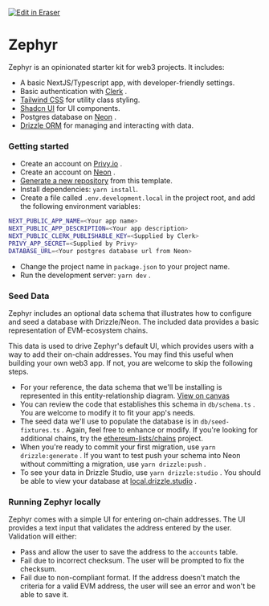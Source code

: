 <p><a target="_blank" href="https://app.eraser.io/workspace/oRI3IcQibkaiElPYiQDX" id="edit-in-eraser-github-link"><img alt="Edit in Eraser" src="https://firebasestorage.googleapis.com/v0/b/second-petal-295822.appspot.com/o/images%2Fgithub%2FOpen%20in%20Eraser.svg?alt=media&amp;token=968381c8-a7e7-472a-8ed6-4a6626da5501"></a></p>

# Zephyr

Zephyr is an opinionated starter kit for web3 projects. It includes:

- A basic NextJS/Typescript app, with developer-friendly settings.
- Basic authentication with [Clerk](https://www.clerk.com/) .
- [﻿Tailwind CSS](https://tailwindcss.com/) for utility class styling.
- [﻿Shadcn UI](https://ui.shadcn.com/) for UI components.
- Postgres database on [﻿Neon](https://neon.tech/) .
- [﻿Drizzle ORM](https://orm.drizzle.team/) for managing and interacting with data.

### Getting started

- Create an account on [﻿Privy.io](https://www.privy.io/) .
- Create an account on [﻿Neon](https://neon.tech/) .
- [﻿Generate a new repository](https://docs.github.com/en/repositories/creating-and-managing-repositories/creating-a-repository-from-a-template) from this template.
- Install dependencies: `yarn install`.
- Create a file called `.env.development.local` in the project root, and add the following environment variables:

```bash
NEXT_PUBLIC_APP_NAME=<Your app name>
NEXT_PUBLIC_APP_DESCRIPTION=<Your app description>
NEXT_PUBLIC_CLERK_PUBLISHABLE_KEY=<Supplied by Clerk>
PRIVY_APP_SECRET=<Supplied by Privy>
DATABASE_URL=<Your postgres database url from Neon>
```

- Change the project name in `package.json` to your project name.
- Run the development server: `yarn dev` .

### Seed Data

Zephyr includes an optional data schema that illustrates how to configure and seed a database with Drizzle/Neon. The included data provides a basic representation of EVM-ecosystem chains.

This data is used to drive Zephyr's default UI, which provides users with a way to add their on-chain addresses. You may find this useful when building your own web3 app. If not, you are welcome to skip the following steps.

- For your reference, the data schema that we'll be installing is represented in this entity-relationship diagram. [﻿View on canvas](https://app.eraser.io/workspace/oRI3IcQibkaiElPYiQDX?elements=AqBdJp_5XgMUeEa37uVIFQ)
- You can review the code that establishes this schema in `db/schema.ts` . You are welcome to modify it to fit your app's needs.
- The seed data we'll use to populate the database is in `db/seed-fixtures.ts` . Again, feel free to enhance or modify. If you're looking for additional chains, try the [﻿ethereum-lists/chains](https://github.com/ethereum-lists/chains) project.
- When you're ready to commit your first migration, use `yarn drizzle:generate` . If you want to test push your schema into Neon without committing a migration, use `yarn drizzle:push` .
- To see your data in Drizzle Studio, use `yarn drizzle:studio` . You should be able to view your database at [﻿local.drizzle.studio](https://local.drizzle.studio/) .

### Running Zephyr locally

Zephyr comes with a simple UI for entering on-chain addresses. The UI provides a text input that validates the address entered by the user. Validation will either:

- Pass and allow the user to save the address to the `accounts` table.
- Fail due to incorrect checksum. The user will be prompted to fix the checksum.
- Fail due to non-compliant format. If the address doesn't match the criteria for a valid EVM address, the user will see an error and won't be able to save it.

<!--- Eraser file: https://app.eraser.io/workspace/oRI3IcQibkaiElPYiQDX --->
